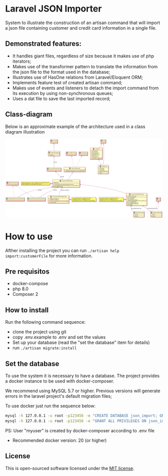 # Laravel JSON Importer

System to illustrate the construction of an artisan command that will import a json file containing customer and credit card information in a single file.

## Demonstrated features:
- It handles giant files, regardless of size because it makes use of php iterators;
- Makes use of the transformer pattern to translate the information from the json file to the format used in the database;
- Illustrates use of HasOne relations from Laravel/Eloquent ORM;
- Implements feature test of created artisan command;
- Makes use of events and listeners to detach the import command from its execution by using non-synchronous queues;
- Uses a dat file to save the last imported record;

## Class-diagram

Below is an approximate example of the architecture used in a class diagram illustration


<img alt="Class-diagram ilustration for Laravel Json-importer" src=https://raw.githubusercontent.com/rstriquer/laravel-json-importer/main/docs/workflow.png width=800px />


# How to use

Afther installing the project you can run ```./artisan help import:customerFile``` for more information.

## Pre requisitos
* docker-compose
* php 8.0
* Composer 2

## How to install

Run the following command sequence:
* clone the project using git
* copy .env.example to .env and set the values
* Set up your database (read the "set the database" item for details)
* run ```./artisan migrate:install```

## Set the database

To use the system it is necessary to have a database. The project provides a docker instance to be used with docker-composer.

We recommend using MySQL 5.7 or higher. Previous versions will generate errors in the laravel project's default migration files;

To use docker just run the sequence below:

```bash
mysql -h 127.0.0.1 -u root -p123456 -e "CREATE DATABASE json_import; GRANT ALL PRIVILEGES ON json_import.* TO 'myuser'@'%';"
mysql -h 127.0.0.1 -u root -p123456 -e "GRANT ALL PRIVILEGES ON json_import.* TO 'myuser'@'%'"
```

PS: User "myuser" is created by docker-composer according to .env file

* Recommended docker version: 20 (or higher)


## License

This is open-sourced software licensed under the [MIT license](https://opensource.org/licenses/MIT).
